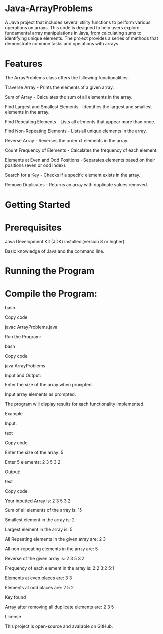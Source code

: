 ﻿# Java-ArrayProblems
A Java project that includes several utility functions to perform various operations on arrays. This code is designed to help users explore fundamental array manipulations in Java, from calculating sums to identifying unique elements. The project provides a series of methods that demonstrate common tasks and operations with arrays.


# Features
The ArrayProblems class offers the following functionalities:

Traverse Array - Prints the elements of a given array.

Sum of Array - Calculates the sum of all elements in the array.

Find Largest and Smallest Elements - Identifies the largest and smallest elements in the array.

Find Repeating Elements - Lists all elements that appear more than once.

Find Non-Repeating Elements - Lists all unique elements in the array.

Reverse Array - Reverses the order of elements in the array.

Count Frequency of Elements - Calculates the frequency of each element.

Elements at Even and Odd Positions - Separates elements based on their positions (even or odd index).

Search for a Key - Checks if a specific element exists in the array.

Remove Duplicates - Returns an array with duplicate values removed.

# Getting Started
# Prerequisites

Java Development Kit (JDK) installed (version 8 or higher).

Basic knowledge of Java and the command line.

# Running the Program
# Compile the Program:

bash

Copy code

javac ArrayProblems.java

Run the Program:


bash

Copy code

java ArrayProblems

Input and Output:


Enter the size of the array when prompted.

Input array elements as prompted.

The program will display results for each functionality implemented.

Example

Input:


text

Copy code

Enter the size of the array: 5

Enter 5 elements: 2 3 5 3 2

Output:

text

Copy code

Your inputted Array is: 2 3 5 3 2

Sum of all elements of the array is: 15

Smallest element in the array is: 2

Largest element in the array is: 5

All Repeating elements in the given array are: 2 3

All non-repeating elements in the array are: 5

Reverse of the given array is: 2 3 5 3 2

Frequency of each element in the array is: 2:2 3:2 5:1

Elements at even places are: 3 3

Elements at odd places are: 2 5 2

Key found

Array after removing all duplicate elements are: 2 3 5

License

This project is open-source and available on GitHub.

